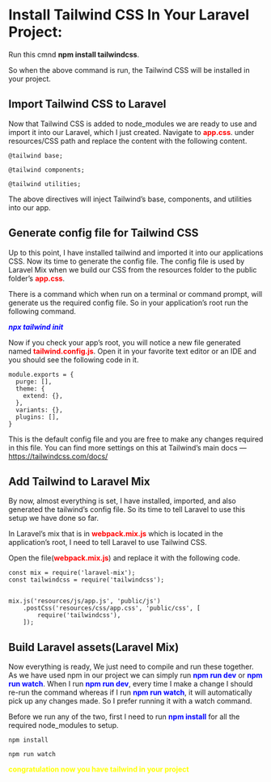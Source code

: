 # Install Tailwind CSS In Your Laravel Project:

Run this cmnd **npm install tailwindcss**.

So when the above command is run, the Tailwind CSS will be installed in your project.

## Import Tailwind CSS to Laravel

Now that Tailwind CSS is added to node_modules we are ready to use and import it into our Laravel, which I just created.
Navigate to <span style="color:red">**app.css**</span>. under resources/CSS path and replace the content with the following content.
```
@tailwind base;
 
@tailwind components;
 
@tailwind utilities;
```
The above directives will inject Tailwind’s base, components, and utilities into our app.

## Generate config file for Tailwind CSS

Up to this point, I have installed tailwind and imported it into our applications CSS. Now its time to generate the config file.
The config file is used by Laravel Mix when we build our CSS from the resources folder to the public folder’s <span style="color:red">**app.css**</span>.

There is a command which when run on a terminal or command prompt, will generate us the required config file.
So in your application’s root run the following command.

<span style="color:blue">***npx tailwind init***</span>

Now if you check your app’s root, you will notice a new file generated named <span style="color:red">**tailwind.config.js**</span>. Open it in your favorite text editor or an IDE and you should see the following code in it.

```
module.exports = {
  purge: [],
  theme: {
    extend: {},
  },
  variants: {},
  plugins: [],
}
```

This is the default config file and you are free to make any changes required in this file. You can find more settings on this at Tailwind’s main docs — https://tailwindcss.com/docs/

## Add Tailwind to Laravel Mix

By now, almost everything is set, I have installed, imported, and also generated the tailwind’s config file. So its time to tell Laravel to use this setup we have done so far.

In Laravel’s mix that is in <span style="color:red">**webpack.mix.js**</span> which is located in the application’s root,  I need to tell Laravel to use Tailwind CSS.

Open the file(<span style="color:red">**webpack.mix.js**</span>) and replace it with the following code.

```
const mix = require('laravel-mix');
const tailwindcss = require('tailwindcss');
 
 
mix.js('resources/js/app.js', 'public/js')
    .postCss('resources/css/app.css', 'public/css', [
        require('tailwindcss'),
    ]);
```

## Build Laravel assets(Laravel Mix)

Now everything is ready, We just need to compile and run these together. As we have used npm in our project we can simply run <span style="color:blue">**npm run dev**</span> or <span style="color:blue">**npm run watch**</span>. When I run <span style="color:blue">**npm run dev**</span>, every time I make a change I should re-run the command whereas if I run <span style="color:blue">**npm run watch**</span>, it will automatically pick up any changes made. So I prefer running it with a watch command.

Before we run any of the two, first I need to run <span style="color:blue">**npm install**</span> for all the required node_modules to setup.

```
npm install
```

```
npm run watch
```

<span style="color:yellow">**congratulation now you have tailwind in your project**</span>